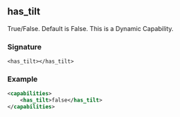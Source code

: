 ## has\_tilt

True/False. Default is False. This is a Dynamic Capability.


### Signature

`<has_tilt></has_tilt>`


### Example

```xml
<capabilities>
    <has_tilt>false</has_tilt>
</capabilities>
```
